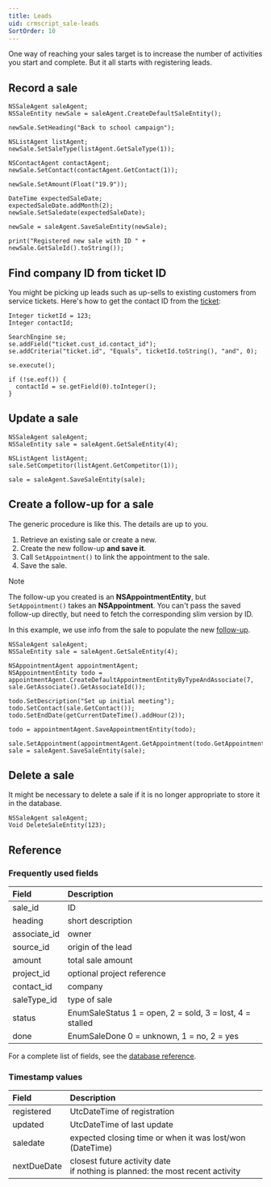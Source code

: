 ```yaml
---
title: Leads 
uid: crmscript_sale-leads
SortOrder: 10
---
```


One way of reaching your sales target is to increase the number of activities you start and complete. But it all starts with registering leads.

## Record a sale

```crmscript!
NSSaleAgent saleAgent;
NSSaleEntity newSale = saleAgent.CreateDefaultSaleEntity();

newSale.SetHeading("Back to school campaign");

NSListAgent listAgent;
newSale.SetSaleType(listAgent.GetSaleType(1));

NSContactAgent contactAgent;
newSale.SetContact(contactAgent.GetContact(1));

newSale.SetAmount(Float("19.9"));

DateTime expectedSaleDate;
expectedSaleDate.addMonth(2);
newSale.SetSaledate(expectedSaleDate);

newSale = saleAgent.SaveSaleEntity(newSale);

print("Registered new sale with ID " + newSale.GetSaleId().toString());
```

## Find company ID from ticket ID

You might be picking up leads such as up-sells to existing customers from service tickets. Here's how to get the contact ID from the [ticket](xref:crmscript_tickets):

```crmscript
Integer ticketId = 123;
Integer contactId;

SearchEngine se;
se.addField("ticket.cust_id.contact_id");
se.addCriteria("ticket.id", "Equals", ticketId.toString(), "and", 0);

se.execute();

if (!se.eof()) {
  contactId = se.getField(0).toInteger();
}
```

## Update a sale

```crmscript
NSSaleAgent saleAgent;
NSSaleEntity sale = saleAgent.GetSaleEntity(4);

NSListAgent listAgent;
sale.SetCompetitor(listAgent.GetCompetitor(1));

sale = saleAgent.SaveSaleEntity(sale);
```

## Create a follow-up for a sale

The generic procedure is like this. The details are up to you.

1. Retrieve an existing sale or create a new.
2. Create the new follow-up **and save it**.
3. Call `SetAppointment()` to link the appointment to the sale.
4. Save the sale.

> [!NOTE]
> The follow-up you created is an **NSAppointmentEntity**, but `SetAppointment()` takes an **NSAppointment**. You can't pass the saved follow-up directly, but need to fetch the corresponding slim version by ID.

In this example, we use info from the sale to populate the new [follow-up](xref:crmscript_followups).

```crmscript
NSSaleAgent saleAgent;
NSSaleEntity sale = saleAgent.GetSaleEntity(4);

NSAppointmentAgent appointmentAgent;
NSAppointmentEntity todo = appointmentAgent.CreateDefaultAppointmentEntityByTypeAndAssociate(7, sale.GetAssociate().GetAssociateId());

todo.SetDescription("Set up initial meeting");
todo.SetContact(sale.GetContact());
todo.SetEndDate(getCurrentDateTime().addHour(2));

todo = appointmentAgent.SaveAppointmentEntity(todo);

sale.SetAppointment(appointmentAgent.GetAppointment(todo.GetAppointmentId()));
sale = saleAgent.SaveSaleEntity(sale);
```

## Delete a sale

It might be necessary to delete a sale if it is no longer appropriate to store it in the database.

```crmscript
NSSaleAgent saleAgent;
Void DeleteSaleEntity(123);
```

## Reference

### Frequently used fields

| Field          | Description                                  |
|:---------------|:---------------------------------------------|
| sale_id        | ID                                           |
| heading        | short description                            |
| associate_id   | owner                                        |
| source_id      | origin of the lead                           |
| amount         | total sale amount                            |
| project_id     | optional project reference                   |
| contact_id     | company                                      |
| saleType_id    | type of sale                                 |
| status         | EnumSaleStatus 1 = open, 2 = sold, 3 = lost, 4 = stalled |
| done           | EnumSaleDone 0 = unknown, 1 = no, 2 = yes    |

For a complete list of fields, see the [database reference](https://community.superoffice.com/documentation/SDK/SO.Database/html/Tables-sale.htm).

### Timestamp values

| Field         | Description                                              |
|:--------------|:---------------------------------------------------------|
| registered    | UtcDateTime of registration                              |
| updated       | UtcDateTime of last update                               |
| saledate      | expected closing time or when it was lost/won (DateTime) |
| nextDueDate   | closest future activity date<br />if nothing is planned: the most recent activity |
